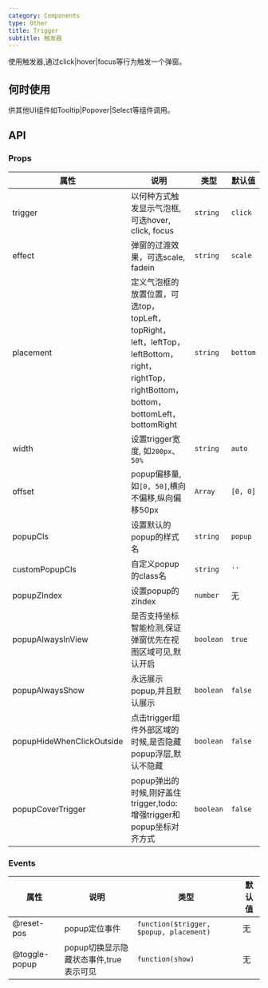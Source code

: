 ```yaml
---
category: Components
type: Other
title: Trigger
subtitle: 触发器
---
```


使用触发器,通过click|hover|focus等行为触发一个弹窗。

## 何时使用

供其他UI组件如Tooltip|Popover|Select等组件调用。

## API

### Props

属性 | 说明 | 类型 | 默认值
-----|-----|-----|------
trigger | 以何种方式触发显示气泡框,可选hover, click, focus | `string` | `click`
effect | 弹窗的过渡效果，可选scale, fadein | `string` | `scale`
placement | 定义气泡框的放置位置，可选top，topLeft，topRight，<br> left，leftTop，leftBottom，right，rightTop，rightBottom，<br>bottom，bottomLeft，bottomRight | `string` | `bottom`
width | 设置trigger宽度, 如`200px`、`50%` | `string` | `auto`
offset | popup偏移量, 如`[0, 50]`,横向不偏移,纵向偏移50px | `Array` | `[0, 0]`
popupCls | 设置默认的popup的样式名 | `string` | `popup`
customPopupCls | 自定义popup的class名 | `string` | `''`
popupZIndex | 设置popup的zindex | `number` | 无
popupAlwaysInView | 是否支持坐标智能检测,保证弹窗优先在视图区域可见,默认开启 | `boolean` | `true`
popupAlwaysShow | 永远展示popup,并且默认展示 | `boolean` | `false`
popupHideWhenClickOutside | 点击trigger组件外部区域的时候,是否隐藏popup浮层,默认不隐藏 | `boolean` | `false`
popupCoverTrigger | popup弹出的时候,刚好盖住trigger,todo: 增强trigger和popup坐标对齐方式 | `boolean` | `false`

### Events

属性 | 说明 | 类型 | 默认值
-----|-----|-----|------
@reset-pos | popup定位事件 | `function($trigger, $popup, placement)` | 无
@toggle-popup | popup切换显示隐藏状态事件,true表示可见 | `function(show)` | 无

<style>
  .atui-trigger-cont {
    margin: 10px 0;
  }
</style>
